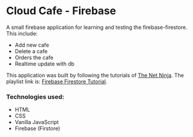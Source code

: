 # Cloud Cafe - Firebase
A small firebase application for learning and testing the firebase-firestore. This include: 

 - Add new cafe
 - Delete a cafe
 - Orders the cafe
 - Realtime update with db

This application was built by following the tutorials of [The Net Ninja](https://www.youtube.com/channel/UCW5YeuERMmlnqo4oq8vwUpg). 
The playlist link is: [Firebase Firestore Tutorial](https://www.youtube.com/watch?v=4d-gIPGzmK4&list=PL4cUxeGkcC9itfjle0ji1xOZ2cjRGY_WB).

### Technologies used:

 - HTML
 - CSS
 - Vanilla JavaScript
 - Firebase (Firstore)

